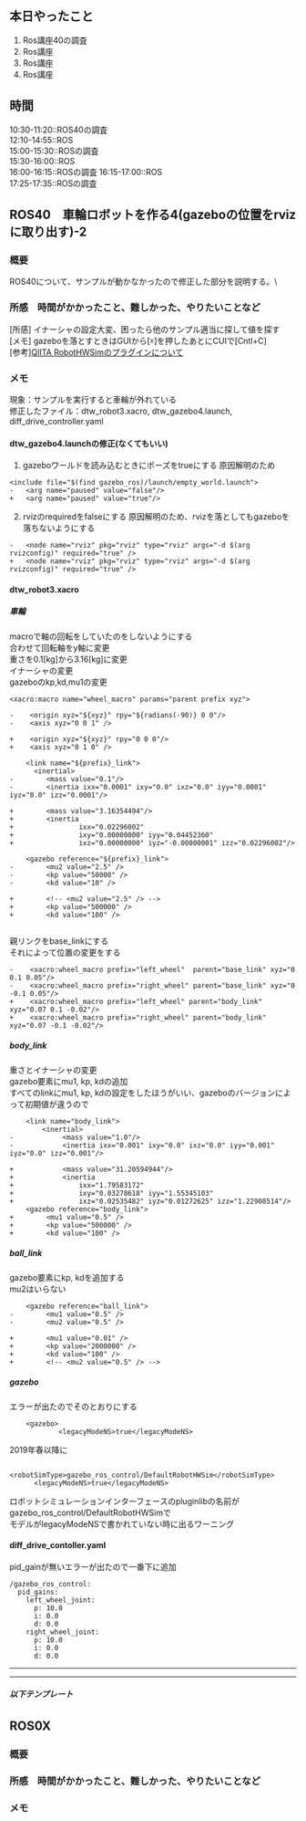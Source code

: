 ## 本日やったこと
1. Ros講座40の調査
2. Ros講座
3. Ros講座
4. Ros講座

## 時間
10:30-11:20::ROS40の調査\
12:10-14:55::ROS\
15:00-15:30::ROSの調査\
15:30-16:00::ROS\
16:00-16:15::ROSの調査
16:15-17:00::ROS\
17:25-17:35::ROSの調査

## ROS40　車輪ロボットを作る4(gazeboの位置をrvizに取り出す)-2
### 概要
<!-- 何をするもの、方法と結果を３行程度 -->
ROS40について、サンプルが動かなかったので修正した部分を説明する。\

### 所感　時間がかかったこと、難しかった、やりたいことなど
<!-- 
[解決/未解決/所感/疑問/参考など]
[参考][記事名](URL)
 -->
[所感] イナーシャの設定大変、困ったら他のサンプル適当に探して値を探す\
[メモ] gazeboを落とすときはGUIから[☓]を押したあとにCUIで[Cntl+C]\
[参考][QIITA RobotHWSimのプラグインについて](https://qiita.com/MoriKen/items/5cab7436c1b36c25e0ce)
### メモ
現象：サンプルを実行すると車輪が外れている\
修正したファイル：dtw_robot3.xacro, dtw_gazebo4.launch, diff_drive_controller.yaml
#### dtw_gazebo4.launchの修正(なくてもいい)
1. gazeboワールドを読み込むときにポーズをtrueにする
原因解明のため
```
<include file="$(find gazebo_ros)/launch/empty_world.launch">
-   <arg name="paused" value="false"/>
+   <arg name="paused" value="true"/>
```
2. rvizのrequiredをfalseにする
原因解明のため、rvizを落としてもgazeboを落ちないようにする
```
-   <node name="rviz" pkg="rviz" type="rviz" args="-d $(arg rvizconfig)" required="true" />
+   <node name="rviz" pkg="rviz" type="rviz" args="-d $(arg rvizconfig)" required="true" />
```

#### dtw_robot3.xacro
##### 車輪
macroで軸の回転をしていたのをしないようにする\
合わせて回転軸をy軸に変更\
重さを0.1[kg]から3.16[kg]に変更\
イナーシャの変更\
gazeboのkp,kd,mu1の変更
```
<xacro:macro name="wheel_macro" params="parent prefix xyz">

-    <origin xyz="${xyz}" rpy="${radians(-90)} 0 0"/>
-    <axis xyz="0 0 1" />

+    <origin xyz="${xyz}" rpy="0 0 0"/>
+    <axis xyz="0 1 0" />

    <link name="${prefix}_link">
      <inertial>
-        <mass value="0.1"/>
-        <inertia ixx="0.0001" ixy="0.0" ixz="0.0" iyy="0.0001" iyz="0.0" izz="0.0001"/>

+        <mass value="3.16354494"/>
+        <inertia
+                ixx="0.02296002"
+                ixy="0.00000000" iyy="0.04452360"
+                ixz="0.00000000" iyz="-0.00000001" izz="0.02296002"/>

    <gazebo reference="${prefix}_link">
-        <mu2 value="2.5" />
-        <kp value="50000" />
-        <kd value="10" />

+        <!-- <mu2 value="2.5" /> -->
+        <kp value="500000" />
+        <kd value="100" />
   
```
親リンクをbase_linkにする\
それによって位置の変更をする
```
-    <xacro:wheel_macro prefix="left_wheel"  parent="base_link" xyz="0 0.1 0.05"/>
-    <xacro:wheel_macro prefix="right_wheel" parent="base_link" xyz="0 -0.1 0.05"/>
+    <xacro:wheel_macro prefix="left_wheel" parent="body_link" xyz="0.07 0.1 -0.02"/>
+    <xacro:wheel_macro prefix="right_wheel" parent="body_link" xyz="0.07 -0.1 -0.02"/>
```

##### body_link
重さとイナーシャの変更\
gazebo要素にmu1, kp, kdの追加\
すべてのlinkにmu1, kp, kdの設定をしたほうがいい、gazeboのバージョンによって初期値が違うので
```
    <link name="body_link">
        <inertial>
-            <mass value="1.0"/>
-            <inertia ixx="0.001" ixy="0.0" ixz="0.0" iyy="0.001" iyz="0.0" izz="0.001"/>

+            <mass value="31.20594944"/>
+            <inertia
+                ixx="1.79583172"
+                ixy="0.03278618" iyy="1.55345103"
+                ixz="0.02535482" iyz="0.01272625" izz="1.22908514"/>
    <gazebo reference="body_link">
+        <mu1 value="0.5" />
+        <kp value="500000" />
+        <kd value="100" />
```
##### ball_link
gazebo要素にkp, kdを追加する\
mu2はいらない
```
    <gazebo reference="ball_link">
-        <mu1 value="0.5" />
-        <mu2 value="0.5" />

+        <mu1 value="0.01" />
+        <kp value="2000000" />
+        <kd value="100" />
+        <!-- <mu2 value="0.5" /> -->
```
##### gazebo
エラーが出たのでそのとおりにする
```
    <gazebo>
            <legacyModeNS>true</legacyModeNS>
```
2019年春以降に
```
      <robotSimType>gazebo_ros_control/DefaultRobotHWSim</robotSimType>
      <legacyModeNS>true</legacyModeNS>
```
ロボットシミュレーションインターフェースのpluginlibの名前が\
gazebo_ros_control/DefaultRobotHWSimで\
モデルがlegacyModeNSで書かれていない時に出るワーニング

#### diff_drive_contoller.yaml
pid_gainが無いエラーが出たので一番下に追加
```
/gazebo_ros_control:
  pid_gains:
    left_wheel_joint:
      p: 10.0
      i: 0.0
      d: 0.0
    right_wheel_joint:
      p: 10.0
      i: 0.0
      d: 0.0
```
---
---
##### 以下テンプレート
## ROS0X　
### 概要
<!-- 何をするもの、方法と結果を３行程度 -->

### 所感　時間がかかったこと、難しかった、やりたいことなど
<!-- 
[解決/未解決/所感/疑問/参考など]
[参考][記事名](URL)
 -->
### メモ
<!--
```
プログラムを書く
```
-->
